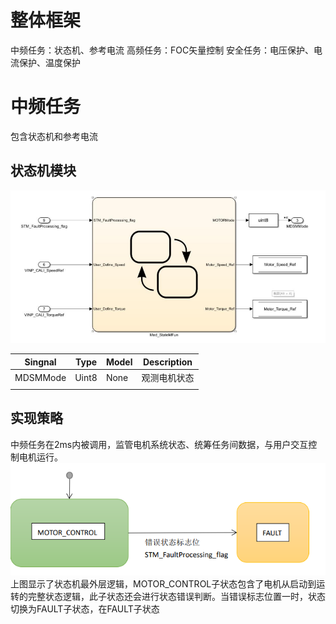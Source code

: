 # 整体框架
中频任务：状态机、参考电流
高频任务：FOC矢量控制
安全任务：电压保护、电流保护、温度保护
# 中频任务
包含状态机和参考电流
## 状态机模块
![状态机](Imgs/状态机.png "dw")

| Singnal  | Type  | Model | Description  |
| -------- | ----- | ----- | ------------ |
| MDSMMode | Uint8 | None  | 观测电机状态 |
|          |       |       |              |
## 实现策略
中频任务在2ms内被调用，监管电机系统状态、统筹任务间数据，与用户交互控制电机运行。
![实现策略](Imgs/实现策略.PNG)
上图显示了状态机最外层逻辑，MOTOR_CONTROL子状态包含了电机从启动到运转的完整状态逻辑，此子状态还会进行状态错误判断。当错误标志位置一时，状态切换为FAULT子状态，在FAULT子状态